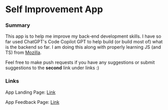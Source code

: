 # Self Improvement App

### Summary
This app is to help me improve my back-end development skills. I have so far used ChatGPT's Code Copilot GPT to help build (or build most of) what is the backend so far.
I am doing this along with properly learning JS (and TS) from [Mozilla](https://developer.mozilla.org/en-US/docs/Learn_web_development/Core/Scripting). 

Feel free to make push requests if you have any suggestions or submit suggestions to the **second** link under links :)

### Links
App Landing Page: [Link](https://self-improvement-app-landing-page.vercel.app/)

App Feedback Page: [Link](https://self-improvement-app-feedback-page.vercel.app/)
